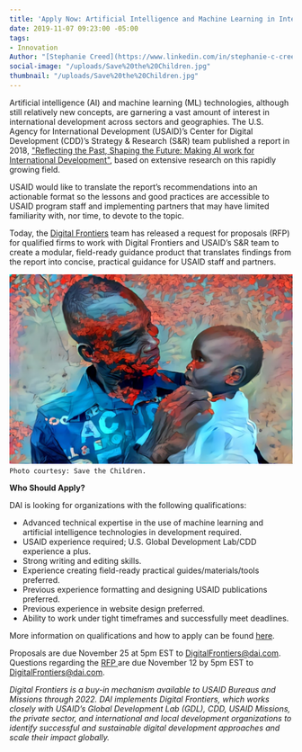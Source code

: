 ```yaml
---
title: 'Apply Now: Artificial Intelligence and Machine Learning in International Development'
date: 2019-11-07 09:23:00 -05:00
tags:
- Innovation
Author: "[Stephanie Creed](https://www.linkedin.com/in/stephanie-c-creed/)"
social-image: "/uploads/Save%20the%20Children.jpg"
thumbnail: "/uploads/Save%20the%20Children.jpg"
---
```


Artificial intelligence (AI) and machine learning (ML) technologies, although still relatively new concepts, are garnering a vast amount of interest in international development across sectors and geographies. The U.S. Agency for International Development (USAID)’s Center for Digital Development (CDD)’s Strategy & Research (S&R) team published a report in 2018, ["Reflecting the Past, Shaping the Future: Making AI work for International Development"](https://www.usaid.gov/digital-development/machine-learning/AI-ML-in-development), based on extensive research on this rapidly growing field.

USAID would like to translate the report’s recommendations into an actionable format so the lessons and good practices are accessible to USAID program staff and implementing partners that may have limited familiarity with, nor time, to devote to the topic.

<!--more-->

Today, the [Digital Frontiers](https://www.dai.com/our-work/projects/worldwide-digital-frontiers-df) team has released a request for proposals (RFP) for qualified firms to work with Digital Frontiers and USAID’s S&R team to create a modular, field-ready guidance product that translates findings from the report into concise, practical guidance for USAID staff and partners.

![Save the Children.jpg](/uploads/Save%20the%20Children.jpg)`Photo courtesy: Save the Children.`

**Who Should Apply?**

DAI is looking for organizations with the following qualifications:

* Advanced technical expertise in the use of machine learning and artificial intelligence technologies in development required.
* USAID experience required; U.S. Global Development Lab/CDD experience a plus.
* Strong writing and editing skills.
* Experience creating field-ready practical guides/materials/tools preferred.
* Previous experience formatting and designing USAID publications preferred.
* Previous experience in website design preferred.
* Ability to work under tight timeframes and successfully meet deadlines.

More information on qualifications and how to apply can be found [here](https://drive.google.com/file/d/1fdMyYfdeiPN3WlZGhzOaKcWoL0qbpjr5/view?usp=sharing).

Proposals are due November 25 at 5pm EST to DigitalFrontiers@dai.com. Questions regarding the [RFP ](https://drive.google.com/file/d/1fdMyYfdeiPN3WlZGhzOaKcWoL0qbpjr5/view?usp=sharing) are due November 12 by 5pm EST to [DigitalFrontiers@dai.com](mailto:DigitalFrontiers@dai.com). 

*Digital Frontiers is a buy-in mechanism available to USAID Bureaus and Missions through 2022. DAI implements Digital Frontiers, which works closely with USAID’s Global Development Lab (GDL), CDD, USAID Missions, the private sector, and international and local development organizations to identify successful and sustainable digital development approaches and scale their impact globally.*